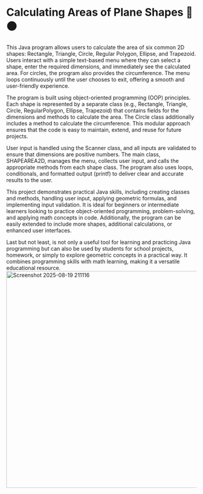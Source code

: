 # Calculating Areas of Plane Shapes 📐🟠

This Java program allows users to calculate the area of six common 2D shapes: Rectangle, Triangle, Circle, Regular Polygon, Ellipse, and Trapezoid. Users interact with a simple text-based menu where they can select a shape, enter the required dimensions, and immediately see the calculated area. For circles, the program also provides the circumference. The menu loops continuously until the user chooses to exit, offering a smooth and user-friendly experience.

The program is built using object-oriented programming (OOP) principles. Each shape is represented by a separate class (e.g., Rectangle, Triangle, Circle, RegularPolygon, Ellipse, Trapezoid) that contains fields for the dimensions and methods to calculate the area. The Circle class additionally includes a method to calculate the circumference. This modular approach ensures that the code is easy to maintain, extend, and reuse for future projects.

User input is handled using the Scanner class, and all inputs are validated to ensure that dimensions are positive numbers. The main class, SHAPEAREA2D, manages the menu, collects user input, and calls the appropriate methods from each shape class. The program also uses loops, conditionals, and formatted output (printf) to deliver clear and accurate results to the user.

This project demonstrates practical Java skills, including creating classes and methods, handling user input, applying geometric formulas, and implementing input validation. It is ideal for beginners or intermediate learners looking to practice object-oriented programming, problem-solving, and applying math concepts in code. Additionally, the program can be easily extended to include more shapes, additional calculations, or enhanced user interfaces.

Last but not least, is not only a useful tool for learning and practicing Java programming but can also be used by students for school projects, homework, or simply to explore geometric concepts in a practical way. It combines programming skills with math learning, making it a versatile educational resource.
<img width="508" height="573" alt="Screenshot 2025-08-19 211116" src="https://github.com/user-attachments/assets/e28b00d2-949f-40ee-8064-c934e6ceb039" />
